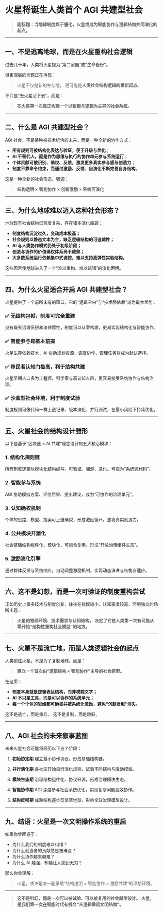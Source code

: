 
# 火星将诞生人类首个 AGI 共建型社会

> **副标题：当地球制度趋于僵化，火星或成为智能协作与逻辑结构共同演化的起点。**

---

## 一、不是逃离地球，而是在火星重构社会逻辑

过去几十年，人类将火星视为“第二家园”或“生命备份”。

但更深层的命题正在浮现：

> 火星不仅是新的生存地，
> 更可能是**人类社会结构逻辑的重新起点**。

不只是“去火星活下去”，而是：

> **在火星第一次真正构建一个以智能与逻辑为主导的社会系统。**

---

## 二、什么是 AGI 共建型社会？

AGI 社会，不是某种被技术统治的未来，而是一种全新的协作方式：

* **所有规则可被结构化表达与验证，便于升级与优化**；
* **AI 不替代人，而是作为思维与执行的协作单元参与系统运行**；
* **个体贡献可被识别、确权、反馈，激发更多真实参与感与创造力**；
* **制度不靠命令约束，而通过激励、反馈、自演化不断完善自身结构**。

这是一种全新的社会形态，强调：

> **结构透明 × 智能协作 × 创新激励 × 系统可演化**

---

## 三、为什么地球难以迈入这种社会形态？

地球现有社会结构已高度复杂，存在诸多演化瓶颈：

* **制度结构沉淀过久，变动成本极高；**
* **社会规则以静态文本为主，缺乏逻辑结构的可追踪性；**
* **AI 与人类协作模式仍处于初级阶段；**
* **创造与协作的价值确权体系尚不成熟；**
* **大多数系统运行依赖集中式调控，难以支持高弹性实验结构。**

这些因素使地球进入了一个“难以重构、难以试错”的演化困境。

---

## 四、为什么火星适合开启 AGI 共建型社会？

火星提供了一个前所未有的窗口，它的“逻辑空白”与“技术强依赖”成为最大优势：

### ✅ 无结构包袱，制度可完全重建

没有既有治理系统和法律惯性，制度可以从零构建，更易实现结构化与智能协作。

### ✅ 智能参与是基本前提

火星生存依赖技术，AI 协助规划资源、调度协作、管理任务将成为默认选择。

### ✅ 移民者认知门槛高，利于结构共建

火星早期人口多为工程师、科学家与高认知人群，更容易接受系统协作与结构治理。

### ✅ 沙盒型社会环境，利于制度试验

制度规则可像代码一样上链记录、版本演化、并行测试，在最小风险下持续优化。

---

## 五、火星社会的结构设计雏形

以下是基于“区块链 × AI 共建”理念设计的五大核心模块：

### 1. 结构化规则链

所有制度逻辑以模块化结构编写，可验证、溯源、进化。可视为“系统源代码”。

### 2. 智能参与系统

AGI 协助模拟方案、评估后果、提出建议，成为“可协作的治理单元”。

### 3. 认知确权机制

个体的思路、模型、提案可上链确权，形成激励循环，激发真实创造力。

### 4. 公共模块开源化

社会基础结构组件化、模块化、可组合复用，形成“开放治理组件生态”。

### 5. 激励演化引擎

通过群体反馈与系统响应，自动调整激励机制，实现动态演进与结构自适应。

---

## 六、这不是幻想，而是一次可验证的制度重构尝试

正如历史上很多技术与制度创新，往往在规模较小、认知密度较高、环境独立的场所出现：

> **火星的物理环境、技术需求与认知结构，
> 决定了它是人类第一次有可能从零开始“结构性重构社会模型”的地方。**

---

## 七、火星不是流亡地，而是人类逻辑社会的起点

人类前往火星，不是为了复制地球，而是：

> **建立一个首次由“逻辑结构 × 智能协作”主导的社会原型。**

在这里：

* **制度本身就是逻辑表达结构，而非模糊文字；**
* **AI 不只是工具，而是可以协作的系统单元；**
* **每一个个体的思维都可确权并被系统化激励，避免“沉默贡献”消失。**

这不是逃亡，而是重启。
这不是复制，而是跳跃。

---

## 八、AGI 社会的未来叙事蓝图

未来火星社会可能将经历以下五个阶段：

1. **初始协定期**
   建立最小协作协议，形成基础结构链。

2. **并行演化期**
   各社区开始自行演化规则，试验不同结构与激励模型。

3. **模块生态期**
   治理结构组件化、协议开源，形成治理模块生态。

4. **智能协作期**
   AGI 深度参与社会系统优化，实现复杂问题高效协作。

5. **结构反哺期**
   成熟结构逐步反馈至地球，影响全球治理模型设计。

---

## 九、结语：火星是一次文明操作系统的重启

如果你曾困惑于：

* 为什么我们的制度难以纠错？
* 为什么创造者的贡献总是被淹没？
* 为什么协作越来越难？
* 为什么 AI 越强，却越让人感到无力？

那么你会理解：

> 火星，或许是唯一能承载“结构透明 × 智能协作 × 激励共建”的理想环境。

---

> **这不是科幻，而是一次可以被试验、可以被复用的社会原型设计。
> 火星，是我们第一次在智能时代有机会“从逻辑重启文明结构”。**


